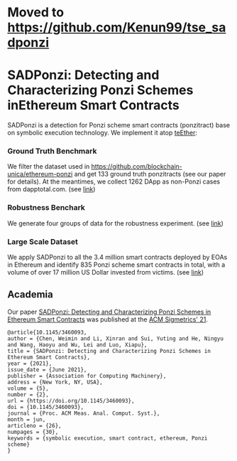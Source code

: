 # Moved to https://github.com/Kenun99/tse_sadponzi

# SADPonzi: Detecting and Characterizing Ponzi Schemes inEthereum Smart Contracts

SADPonzi is a detection for Ponzi scheme smart contracts (ponzitract) base on symbolic execution technology. We implement it atop [teEther](https://github.com/nescio007/teether):



### Ground Truth Benchmark

We filter the dataset used in https://github.com/blockchain-unica/ethereum-ponzi and get 133 ground truth ponzitracts (see our paper for details). At the meantimes, we collect 1262 DApp as non-Ponzi cases from dapptotal.com. (see [link](https://github.com/Kenun99/SADPonzi/tree/main/dataset/rq1))





### Robustness Benchark


We generate four groups of data for the robustness experiment. (see [link](https://github.com/Kenun99/SADPonzi/tree/main/dataset/rq2))



### Large Scale Dataset


We apply SADPonzi to all the 3.4 million smart contracts deployed by EOAs in Ethereum and identify 835 Ponzi scheme smart contracts in total, with a volume of over 17 million US Dollar invested from victims. (see [link](https://github.com/Kenun99/SADPonzi/tree/main/dataset/rq3))



## Academia

Our paper [SADPonzi: Detecting and Characterizing Ponzi Schemes in Ethereum Smart Contracts](https://dl.acm.org/doi/10.1145/3460093) was published at the [ACM Sigmetrics' 21](https://www.sigmetrics.org/sigmetrics2021/).

```
@article{10.1145/3460093,
author = {Chen, Weimin and Li, Xinran and Sui, Yuting and He, Ningyu and Wang, Haoyu and Wu, Lei and Luo, Xiapu},
title = {SADPonzi: Detecting and Characterizing Ponzi Schemes in Ethereum Smart Contracts},
year = {2021},
issue_date = {June 2021},
publisher = {Association for Computing Machinery},
address = {New York, NY, USA},
volume = {5},
number = {2},
url = {https://doi.org/10.1145/3460093},
doi = {10.1145/3460093},
journal = {Proc. ACM Meas. Anal. Comput. Syst.},
month = jun,
articleno = {26},
numpages = {30},
keywords = {symbolic execution, smart contract, ethereum, Ponzi scheme}
}
```
